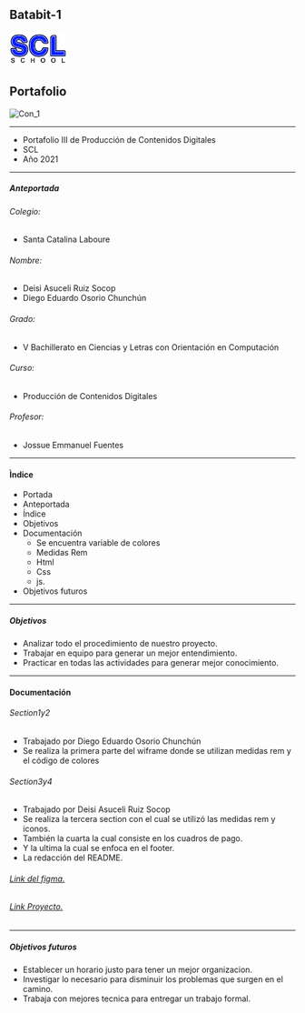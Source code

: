 ## Batabit-1
 <img width="100px" src="img/Imagen2..png">
 
## Portafolio
![Con_1](https://user-images.githubusercontent.com/68709170/126567715-0d6188ca-c467-45fa-b320-afa880724c2e.png)

------------
- Portafolio III  de Producción de Contenidos Digitales 
-  SCL
-  Año 2021
----------------------
##### Anteportada
###### Colegio:
- Santa Catalina Laboure
###### Nombre:
- Deisi Asuceli Ruiz Socop
- Diego Eduardo Osorio Chunchún
###### Grado: 
- V Bachillerato en Ciencias y Letras con Orientación en Computación
###### Curso: 
- Producción de Contenidos Digitales
###### Profesor: 
- Jossue Emmanuel Fuentes
----------------------
#### Ìndice
- Portada
- Anteportada
- Índice
- Objetivos
- Documentación
	- Se encuentra variable de colores
	- Medidas Rem
	- Html
	- Css 
	- js. 
- Objetivos futuros

------------
##### Objetivos
- Analizar todo el procedimiento   de nuestro proyecto.
- Trabajar en equipo para generar un mejor entendimiento.
- Practicar en todas las actividades para generar mejor conocimiento.


------------
#### Documentación
###### Section1y2
- Trabajado por Diego Eduardo Osorio Chunchún
- Se realiza la primera parte del wiframe donde se utilizan medidas rem y el código de colores
###### Section3y4
- Trabajado por Deisi Asuceli Ruiz Socop
- Se realiza la tercera section con el cual se utilizó  las medidas rem y iconos.
- También la cuarta la cual consiste en   los cuadros de pago.
- Y la ultima la cual se enfoca en el footer.
- La redacción  del README.
###### [Link del figma.](http://https://www.figma.com/file/sMmlQaZldfDcLERYYWe6h4/Bata-Bit?node-id=359%3A154 "Link del figma.")
###### [Link Proyecto.](http://https://oreo-beep.github.io/Batabit-1/ "Link Proyecto.")

------------
##### Objetivos futuros 
- Establecer un horario justo para tener un mejor organizacion.
- Investigar lo necesario para disminuir los problemas que surgen en el camino. 
- Trabaja con mejores tecnica para entregar un trabajo formal.
